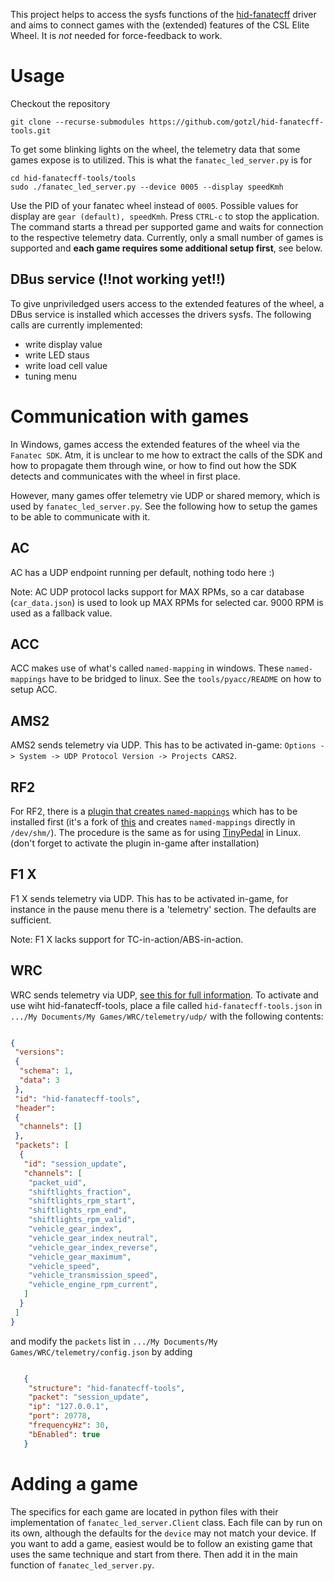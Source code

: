 This project helps to access the sysfs functions of the [hid-fanatecff](https://github.com/gotzl/hid-fanatecff) driver and aims to connect games with the (extended) features of the CSL Elite Wheel. It is *not* needed for force-feedback to work.

# Usage

Checkout the repository

```shell
git clone --recurse-submodules https://github.com/gotzl/hid-fanatecff-tools.git
```

To get some blinking lights on the wheel, the telemetry data that some games expose is to utilized. This is what the `fanatec_led_server.py` is for

```shell
cd hid-fanatecff-tools/tools
sudo ./fanatec_led_server.py --device 0005 --display speedKmh
```

Use the PID of your fanatec wheel instead of `0005`. Possible values for display are `gear (default), speedKmh`.
Press `CTRL-c` to stop the application.
The command starts a thread per supported game and waits for connection to the respective telemetry data. Currently, only a small number of games is supported and **each game requires some additional setup first**, see below.

## DBus service (!!not working yet!!)

To give unpriviledged users access to the extended features of the wheel, a DBus service is installed which accesses the drivers sysfs.
The following calls are currently implemented:

* write display value
* write LED staus
* write load cell value
* tuning menu

# Communication with games

In Windows, games access the extended features of the wheel via the `Fanatec SDK`. Atm, it is unclear to me how to extract the calls of the SDK and how to propagate them through wine, or how to find out how the SDK detects and communicates with the wheel in first place.

However, many games offer telemetry vie UDP or shared memory, which is used by `fanatec_led_server.py`. See the following how to setup the games to be able to communicate with it.

## AC

AC has a UDP endpoint running per default, nothing todo here :)

Note: AC UDP protocol lacks support for MAX RPMs, so a car database (`car_data.json`) is used to look up MAX RPMs for selected car. 9000 RPM is used as a fallback value.

## ACC

ACC makes use of what's called `named-mapping` in windows. These `named-mappings` have to be bridged to linux. See the `tools/pyacc/README` on how to setup ACC.

## AMS2

AMS2 sends telemetry via UDP. This has to be activated in-game: `Options -> System -> UDP Protocol Version -> Projects CARS2`.

## RF2

For RF2, there is a [plugin that creates `named-mappings`](https://github.com/schlegp/rF2SharedMemoryMapPlugin_Wine/blob/master/build) which has to be installed first (it's a fork of [this](https://forum.studio-397.com/index.php?threads/rf2-shared-memory-tools-for-developers.54282/) and creates `named-mappings` directly in `/dev/shm/`). The procedure is the same as for using [TinyPedal](https://github.com/s-victor/TinyPedal) in Linux. (don't forget to activate the plugin in-game after installation)

## F1 X

F1 X sends telemetry via UDP. This has to be activated in-game, for instance in the pause menu there is a 'telemetry' section. The defaults are sufficient.

Note: F1 X lacks support for TC-in-action/ABS-in-action.

## WRC

WRC sends telemetry via UDP, [see this for full information](https://answers.ea.com/t5/Guides-Documentation/EA-SPORTS-WRC-How-to-use-User-Datagram-Protocol-UDP-on-PC/m-p/13178407/thread-id/1).
To activate and use wiht hid-fanatecff-tools, place a file called `hid-fanatecff-tools.json` in `.../My Documents/My Games/WRC/telemetry/udp/` with the following contents:

```json

{
 "versions":
 {
  "schema": 1,
  "data": 3
 },
 "id": "hid-fanatecff-tools",
 "header":
 {
  "channels": []
 },
 "packets": [
  {
   "id": "session_update",
   "channels": [
    "packet_uid",
    "shiftlights_fraction",
    "shiftlights_rpm_start",
    "shiftlights_rpm_end",
    "shiftlights_rpm_valid",
    "vehicle_gear_index",
    "vehicle_gear_index_neutral",
    "vehicle_gear_index_reverse",
    "vehicle_gear_maximum",
    "vehicle_speed",
    "vehicle_transmission_speed",
    "vehicle_engine_rpm_current",
   ]
  }
 ]
}

```

and modify the `packets` list in `.../My Documents/My Games/WRC/telemetry/config.json` by adding

```json

   {
    "structure": "hid-fanatecff-tools",
    "packet": "session_update",
    "ip": "127.0.0.1",
    "port": 20778,
    "frequencyHz": 30,
    "bEnabled": true
   }

```

# Adding a game

The specifics for each game are located in python files with their implementation of `fanatec_led_server.Client` class. Each file can by run on its own, although the defaults for the `device` may not match your device.
If you want to add a game, easiest would be to follow an existing game that uses the same technique and start from there. Then add it in the main function of `fanatec_led_server.py`.
